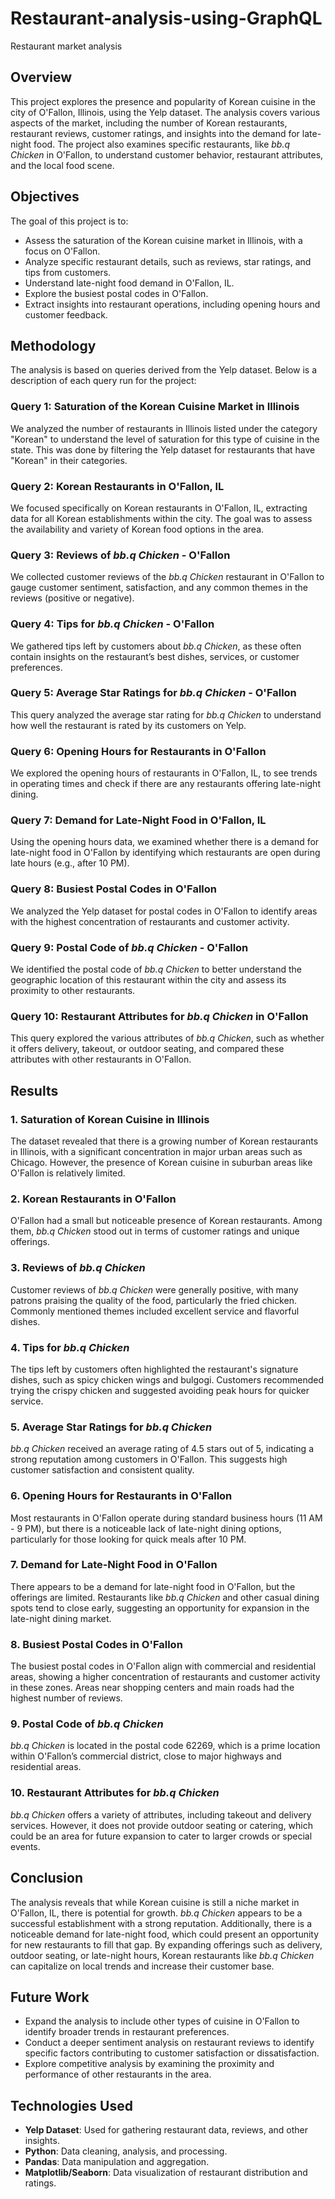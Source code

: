 # Restaurant-analysis-using-GraphQL
Restaurant market analysis

## Overview
This project explores the presence and popularity of Korean cuisine in the city of O'Fallon, Illinois, using the Yelp dataset. The analysis covers various aspects of the market, including the number of Korean restaurants, restaurant reviews, customer ratings, and insights into the demand for late-night food. The project also examines specific restaurants, like *bb.q Chicken* in O'Fallon, to understand customer behavior, restaurant attributes, and the local food scene.

## Objectives
The goal of this project is to:
- Assess the saturation of the Korean cuisine market in Illinois, with a focus on O'Fallon.
- Analyze specific restaurant details, such as reviews, star ratings, and tips from customers.
- Understand late-night food demand in O'Fallon, IL.
- Explore the busiest postal codes in O'Fallon.
- Extract insights into restaurant operations, including opening hours and customer feedback.

## Methodology

The analysis is based on queries derived from the Yelp dataset. Below is a description of each query run for the project:

### Query 1: Saturation of the Korean Cuisine Market in Illinois
We analyzed the number of restaurants in Illinois listed under the category "Korean" to understand the level of saturation for this type of cuisine in the state. This was done by filtering the Yelp dataset for restaurants that have "Korean" in their categories.

### Query 2: Korean Restaurants in O'Fallon, IL
We focused specifically on Korean restaurants in O'Fallon, IL, extracting data for all Korean establishments within the city. The goal was to assess the availability and variety of Korean food options in the area.

### Query 3: Reviews of *bb.q Chicken* - O'Fallon
We collected customer reviews of the *bb.q Chicken* restaurant in O'Fallon to gauge customer sentiment, satisfaction, and any common themes in the reviews (positive or negative).

### Query 4: Tips for *bb.q Chicken* - O'Fallon
We gathered tips left by customers about *bb.q Chicken*, as these often contain insights on the restaurant’s best dishes, services, or customer preferences.

### Query 5: Average Star Ratings for *bb.q Chicken* - O'Fallon
This query analyzed the average star rating for *bb.q Chicken* to understand how well the restaurant is rated by its customers on Yelp.

### Query 6: Opening Hours for Restaurants in O'Fallon
We explored the opening hours of restaurants in O'Fallon, IL, to see trends in operating times and check if there are any restaurants offering late-night dining.

### Query 7: Demand for Late-Night Food in O'Fallon, IL
Using the opening hours data, we examined whether there is a demand for late-night food in O'Fallon by identifying which restaurants are open during late hours (e.g., after 10 PM).

### Query 8: Busiest Postal Codes in O'Fallon
We analyzed the Yelp dataset for postal codes in O'Fallon to identify areas with the highest concentration of restaurants and customer activity.

### Query 9: Postal Code of *bb.q Chicken* - O'Fallon
We identified the postal code of *bb.q Chicken* to better understand the geographic location of this restaurant within the city and assess its proximity to other restaurants.

### Query 10: Restaurant Attributes for *bb.q Chicken* in O'Fallon
This query explored the various attributes of *bb.q Chicken*, such as whether it offers delivery, takeout, or outdoor seating, and compared these attributes with other restaurants in O'Fallon.

## Results

### 1. Saturation of Korean Cuisine in Illinois
The dataset revealed that there is a growing number of Korean restaurants in Illinois, with a significant concentration in major urban areas such as Chicago. However, the presence of Korean cuisine in suburban areas like O'Fallon is relatively limited.

### 2. Korean Restaurants in O'Fallon
O'Fallon had a small but noticeable presence of Korean restaurants. Among them, *bb.q Chicken* stood out in terms of customer ratings and unique offerings.

### 3. Reviews of *bb.q Chicken*
Customer reviews of *bb.q Chicken* were generally positive, with many patrons praising the quality of the food, particularly the fried chicken. Commonly mentioned themes included excellent service and flavorful dishes.

### 4. Tips for *bb.q Chicken*
The tips left by customers often highlighted the restaurant's signature dishes, such as spicy chicken wings and bulgogi. Customers recommended trying the crispy chicken and suggested avoiding peak hours for quicker service.

### 5. Average Star Ratings for *bb.q Chicken*
*bb.q Chicken* received an average rating of 4.5 stars out of 5, indicating a strong reputation among customers in O'Fallon. This suggests high customer satisfaction and consistent quality.

### 6. Opening Hours for Restaurants in O'Fallon
Most restaurants in O'Fallon operate during standard business hours (11 AM - 9 PM), but there is a noticeable lack of late-night dining options, particularly for those looking for quick meals after 10 PM.

### 7. Demand for Late-Night Food in O'Fallon
There appears to be a demand for late-night food in O'Fallon, but the offerings are limited. Restaurants like *bb.q Chicken* and other casual dining spots tend to close early, suggesting an opportunity for expansion in the late-night dining market.

### 8. Busiest Postal Codes in O'Fallon
The busiest postal codes in O'Fallon align with commercial and residential areas, showing a higher concentration of restaurants and customer activity in these zones. Areas near shopping centers and main roads had the highest number of reviews.

### 9. Postal Code of *bb.q Chicken*
*bb.q Chicken* is located in the postal code 62269, which is a prime location within O'Fallon’s commercial district, close to major highways and residential areas.

### 10. Restaurant Attributes for *bb.q Chicken*
*bb.q Chicken* offers a variety of attributes, including takeout and delivery services. However, it does not provide outdoor seating or catering, which could be an area for future expansion to cater to larger crowds or special events.

## Conclusion
The analysis reveals that while Korean cuisine is still a niche market in O'Fallon, IL, there is potential for growth. *bb.q Chicken* appears to be a successful establishment with a strong reputation. Additionally, there is a noticeable demand for late-night food, which could present an opportunity for new restaurants to fill that gap. By expanding offerings such as delivery, outdoor seating, or late-night hours, Korean restaurants like *bb.q Chicken* can capitalize on local trends and increase their customer base.

## Future Work
- Expand the analysis to include other types of cuisine in O'Fallon to identify broader trends in restaurant preferences.
- Conduct a deeper sentiment analysis on restaurant reviews to identify specific factors contributing to customer satisfaction or dissatisfaction.
- Explore competitive analysis by examining the proximity and performance of other restaurants in the area.

## Technologies Used
- **Yelp Dataset**: Used for gathering restaurant data, reviews, and other insights.
- **Python**: Data cleaning, analysis, and processing.
- **Pandas**: Data manipulation and aggregation.
- **Matplotlib/Seaborn**: Data visualization of restaurant distribution and ratings.


